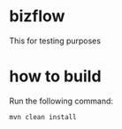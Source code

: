 # bizflow
This for testing purposes


# how to build
Run the following command:
```
mvn clean install 
```
 
